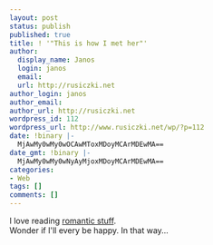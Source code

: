 ```yaml
---
layout: post
status: publish
published: true
title: ! '"This is how I met her"'
author:
  display_name: Janos
  login: janos
  email: 
  url: http://rusiczki.net
author_login: janos
author_email: 
author_url: http://rusiczki.net
wordpress_id: 112
wordpress_url: http://www.rusiczki.net/wp/?p=112
date: !binary |-
  MjAwMy0wMy0wOCAwMToxMDoyMCArMDEwMA==
date_gmt: !binary |-
  MjAwMy0wMy0wNyAyMjoxMDoyMCArMDEwMA==
categories:
- Web
tags: []
comments: []
---
```

<p>I love reading <a href="http://studentweb.med.harvard.edu/CAG7/html/dpage2.html">romantic stuff</a>.<br />
Wonder if I'll every be happy. In that way...</p>
